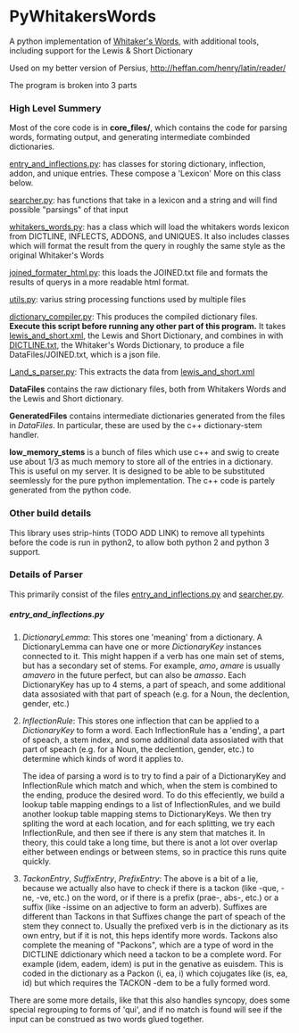 # PyWhitakersWords
A python implementation of [Whitaker's Words](https://github.com/mk270/whitakers-words), with additional tools, including support for the Lewis & Short Dictionary

Used on my better version of Persius, http://heffan.com/henry/latin/reader/

The program is broken into 3 parts

### High Level Summery

Most of the core code is in **core_files/**, which contains the code for parsing words, formating output, and generating intermediate combinded dictionaries. 

[entry_and_inflections.py](core_files/entry_and_inflections.py): has classes for storing dictionary, inflection, addon, and unique entries. These compose a 'Lexicon' More on this class below.

[searcher.py](core_files/searcher.py): has functions that take in a lexicon and a string and will find possible "parsings" of that input

[whitakers_words.py](core_files/whitakers_words.py): has a class which will load the whitakers words lexicon from DICTLINE, INFLECTS, ADDONS, and UNIQUES. It also includes classes which will format the result from the query in roughly the same style as the original Whitaker's Words

[joined_formater_html.py](core_files/joined_formater_html.py): this loads the JOINED.txt file and formats the results of querys in a more readable html format.

[utils.py](core_files/utils.py): varius string processing functions used by multiple files

[dictionary_compiler.py](core_files/dictionary_compiler.py): This produces the compiled dictionary files. **Execute this script before running any other part of this program.** It takes [lewis_and_short.xml](DataFiles/lewis_and_short.xml), the Lewis and Short Dictionary, and combines in with [DICTLINE.txt](DataFiles/DICTLINE.txt), the Whitaker's Words Dictionary, to produce a file DataFiles/JOINED.txt, which is a json file.

[l_and_s_parser.py](core_files/l_and_s_parser.py): This extracts the data from [lewis_and_short.xml](DataFiles/lewis_and_short.xml)

**DataFiles** contains the raw dictionary files, both from Whitakers Words and the Lewis and Short dictionary.

**GeneratedFiles** contains intermediate dictionaries generated from the files in *DataFiles*. In particular, these are used by the c++ dictionary-stem handler.

**low_memory_stems** is a bunch of files which use c++ and swig to create use about 1/3 as much memory to store all of the entries in a dictionary. This is useful on my server. It is designed to be able to be substituted seemlessly for the pure python implementation. The c++ code is partely generated from the python code.

### Other build details

This library uses strip-hints (TODO ADD LINK) to remove all typehints before the code is run in python2, to allow both python 2 and python 3 support.

### Details of Parser
This primarily consist of the files [entry_and_inflections.py](entry_and_inflections.py) and [searcher.py](searcher.py).

##### entry_and_inflections.py
1. _DictionaryLemma_: This stores one 'meaning' from a dictionary. A DictionaryLemma can have one or more _DictionaryKey_ instances connected to it. This might happen if a verb has one main set of stems, but has a secondary set of stems. For example, _amo_, _amare_ is usually _amavero_ in the future perfect, but can also be _amasso_. Each DictionaryKey has up to 4 stems, a part of speach, and some additional data assosiated with that part of speach (e.g. for a Noun, the declention, gender, etc.)

2. _InflectionRule_: This stores one inflection that can be applied to a _DictionaryKey_ to form a word. Each InflectionRule has a 'ending', a part of speach, a stem index, and some additional data assosiated with that part of speach (e.g. for a Noun, the declention, gender, etc.) to determine which kinds of word it applies to.  

   The idea of parsing a word is to try to find a pair of a DictionaryKey and InflectionRule which match and which, when the stem is combined to the ending, produce the desired word. To do this effeciently, we build a lookup table mapping endings to a list of InflectionRules, and we build another lookup table mapping stems to DictionaryKeys. We then try spliting the word at each location, and for each splitting, we try each InflectionRule, and then see if there is any stem that matches it. In theory, this could take a long time, but there is anot a lot over overlap either between endings or between stems, so in practice this runs quite quickly.

3. _TackonEntry_, _SuffixEntry_, _PrefixEntry_: The above is a bit of a lie, because we actually also have to check if there is a tackon (like -que, -ne, -ve, etc.) on the word, or if there is a prefix (prae-, abs-, etc.) or a suffix (like -issime on an adjective to form an adverb). Suffixes are different than Tackons in that Suffixes change the part of speach of the stem they connect to. Usually the prefixed verb is in the dictionary as its own entry, but if it is not, this heps identify more words. Tackons also complete the meaning of "Packons", which are a type of word in the DICTLINE ddictionary which need a tackon to be a complete word. For example (idem, eadem, idem) is put in the genative as euisdem. This is coded in the dictionary as a Packon (i, ea, i) which cojugates like (is, ea, id) but which requires the TACKON -dem to be a fully formed word.

There are some more details, like that this also handles syncopy, does some special regrouping to forms of 'qui', and if no match is found will see if the input can be construed as two words glued together.
